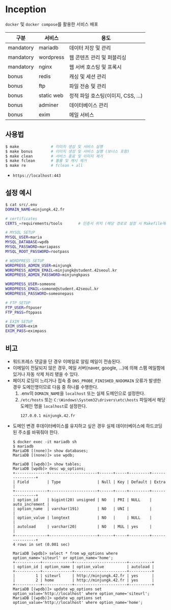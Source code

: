 # Inception
`docker` 및 `docker compose`를 활용한 서비스 배포

| 구분 | 서비스 | 용도
| --- | --- | ---
| mandatory | mariadb | 데이터 저장 및 관리
| mandatory | wordpress | 웹 콘텐츠 관리 및 퍼블리싱
| mandatory | nginx | 웹 서버 호스팅 및 프록시
| bonus | redis | 캐싱 및 세션 관리
| bonus | ftp | 파일 전송 및 관리
| bonus | static web | 정적 파일 호스팅(이미지, CSS, ...)
| bonus | adminer | 데이터베이스 관리
| bonus | exim | 메일 서비스


## 사용법
```sh
$ make              # 이미지 생성 및 서비스 실행 
$ make bonus        # 이미지 생성 및 서비스 실행 (보너스 포함)
$ make clean        # 서비스 종료 및 이미지 제거
$ make fclean       # 볼륨 및 캐시 제거
$ make re           # fclean + all
```
- `https://localhost:443` 


## 설정 예시
```sh
$ cat src/.env
DOMAIN_NAME=minjungk.42.fr

# certificates
CERTS_=requirements/tools       # 인증서 위치 (해당 경로로 설정 시 Makefile에 의해 없으면 인증서 자동생성)

# MYSQL SETUP
MYSQL_USER=maria
MYSQL_DATABASE=wpdb
MYSQL_PASSWORD=mariapass
MYSQL_ROOT_PASSWORD=rootpass

# WORDPRESS SETUP
WORDPRESS_ADMIN_USER=minjungk
WORDPRESS_ADMIN_EMAIL=minjungk@student.42seoul.kr
WORDPRESS_ADMIN_PASSWORD=minjungkpass

WORDPRESS_USER=someone
WORDPRESS_EMAIL=somone@student.42seoul.kr
WORDPRESS_PASSWORD=someonepass

# FTP SETUP
FTP_USER=ftpuser
FTP_PASS=ftppass

# EXIM SETUP
EXIM_USER=exim
EXIM_PASS=eximpass
```

## 비고
- 워드프레스 댓글을 단 경우 이메일로 알림 메일이 전송된다.
- 이메일이 전달되지 않은 경우, 메일 서버(naver, google, ...)에 의해 스팸 메일함에 있거나 자동 삭제 처리 됐을 수 있다.
- 페이지 로딩이 느리거나 접속 중 `DNS_PROBE_FINISHED_NXDOMAIN` 오류가 발생한 경우 도메인명이므로 다음 중 하나를 수행한다.
  1. .env의 `DOMAIN_NAME`을 `localhost` 또는 실제 도메인으로 설정한다.
  2. `/etc/hosts` 또는 `C:\Windows\System32\drivers\etc\hosts` 파일에서 해당 도메인 명을 `localhost`로 설정한다.
      ```
      127.0.0.1 minjungk.42.fr
      ```
- 도메인 변경 후데이터베이스를 유지하고 싶은 경우 실제 데이터베이스에 하드코딩된 주소를 바꿔줘야 한다.
  ```
  $ docker exec -it mariadb sh
  $ mariadb
  MariaDB [(none)]> show databases;
  MariaDB [(none)]> use wpdb;

  MariaDB [(wpdb)]> show tables;
  MariaDB [wpdb]> desc wp_options;
  +--------------+---------------------+------+-----+---------+----------------+
  | Field        | Type                | Null | Key | Default | Extra          |
  +--------------+---------------------+------+-----+---------+----------------+
  | option_id    | bigint(20) unsigned | NO   | PRI | NULL    | auto_increment |
  | option_name  | varchar(191)        | NO   | UNI |         |                |
  | option_value | longtext            | NO   |     | NULL    |                |
  | autoload     | varchar(20)         | NO   | MUL | yes     |                |
  +--------------+---------------------+------+-----+---------+----------------+
  4 rows in set (0.001 sec)
  
  MariaDB [wpdb]> select * from wp_options where option_name='siteurl' or option_name='home';
  +-----------+-------------+-----------------------+----------+
  | option_id | option_name | option_value          | autoload |
  +-----------+-------------+-----------------------+----------+
  |         1 | siteurl     | http://minjungk.42.fr | yes      |
  |         2 | home        | http://minjungk.42.fr | yes      |
  +-----------+-------------+-----------------------+----------+
  MariaDB [(wpdb)]> update wp_options set option_value='http://localhost' where option_name='siteurl';
  MariaDB [(wpdb)]> update wp_options set option_value='http://localhost' where option_name='home';
  ```
